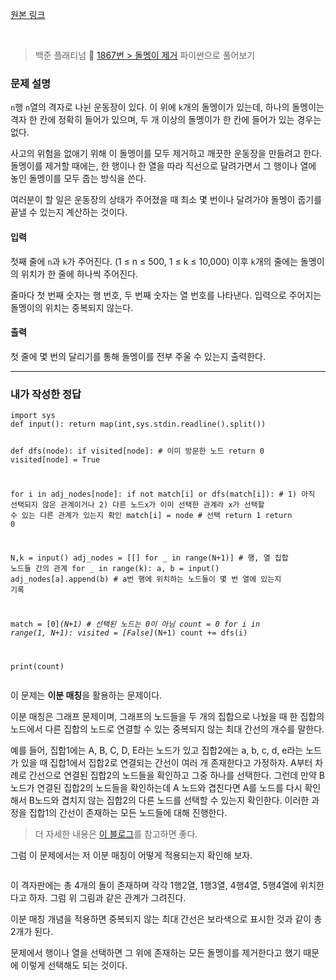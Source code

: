 <p><a href="https://velog.io/@yje9802/%EB%B0%B1%EC%A4%80-1867%EB%B2%88-%EB%8F%8C%EB%A9%A9%EC%9D%B4-%EC%A0%9C%EA%B1%B0" color="black">원본 링크</a></p><br><blockquote>
<p>백준 플래티넘 💎
<a href="https://www.acmicpc.net/problem/1867">1867번 &gt; 돌멩이 제거</a>
파이썬으로 풀어보기</p>
</blockquote>
<h3 id="문제-설명">문제 설명</h3>
<p><code>n</code>행 <code>n</code>열의 격자로 나뉜 운동장이 있다. 이 위에 <code>k</code>개의 돌멩이가 있는데, 하나의 돌멩이는 격자 한 칸에 정확히 들어가 있으며, 두 개 이상의 돌멩이가 한 칸에 들어가 있는 경우는 없다.</p>
<p>사고의 위험을 없애기 위해 이 돌멩이를 모두 제거하고 깨끗한 운동장을 만들려고 한다. 돌멩이를 제거할 때에는, 한 행이나 한 열을 따라 직선으로 달려가면서 그 행이나 열에 놓인 돌멩이를 모두 줍는 방식을 쓴다.</p>
<p>여러분이 할 일은 운동장의 상태가 주어졌을 때 최소 몇 번이나 달려가야 돌멩이 줍기를 끝낼 수 있는지 계산하는 것이다.</p>
<h4 id="입력">입력</h4>
<p>첫째 줄에 <code>n</code>과 <code>k</code>가 주어진다. (1 ≤ n ≤ 500, 1 ≤ k ≤ 10,000) 이후 <code>k</code>개의 줄에는 돌멩이의 위치가 한 줄에 하나씩 주어진다. </p>
<p>줄마다 첫 번째 숫자는 행 번호, 두 번째 숫자는 열 번호를 나타낸다. 입력으로 주어지는 돌멩이의 위치는 중복되지 않는다.</p>
<h4 id="출력">출력</h4>
<p>첫 줄에 몇 번의 달리기를 통해 돌멩이를 전부 주울 수 있는지 출력한다.</p>
<hr />
<h3 id="내가-작성한-정답">내가 작성한 정답</h3>
<pre><code class="language-python">import sys
def input(): return map(int,sys.stdin.readline().split())

def dfs(node):
  if visited[node]: # 이미 방문한 노드
    return 0
  visited[node] = True

  for i in adj_nodes[node]:
    if not match[i] or dfs(match[i]): # 1) 아직 선택되지 않은 관계이거나 2) 다른 노드x가 이미 선택한 관계라 x가 선택할 수 있는 다른 관계가 있는지 확인
      match[i] = node # 선택
      return 1
  return 0

N,k = input()
adj_nodes = [[] for _ in range(N+1)] # 행, 열 집합 노드들 간의 관계
for _ in range(k):
  a, b = input()
  adj_nodes[a].append(b) # a번 행에 위치하는 노드들이 몇 번 열에 있는지 기록

match = [0]*(N+1) # 선택된 노드는 0이 아님
count = 0
for i in range(1, N+1):
  visited = [False]*(N+1)
  count += dfs(i)

print(count)</code></pre>
<p>이 문제는 <strong>이분 매칭</strong>을 활용하는 문제이다. </p>
<p>이분 매칭은 그래프 문제이며, 그래프의 노드들을 두 개의 집합으로 나눴을 때 한 집합의 노드에서 다른 집합의 노드로 연결할 수 있는 중복되지 않는 최대 간선의 개수를 말한다. </p>
<p>예를 들어, 집합1에는 A, B, C, D, E라는 노드가 있고 집합2에는 a, b, c, d, e라는 노드가 있을 때 집합1에서 집합2로 연결되는 간선이 여러 개 존재한다고 가정하자. A부터 차례로 간선으로 연결된 집합2의 노드들을 확인하고 그중 하나를 선택한다. 그런데 만약 B 노드가 연결된 집합2의 노드들을 확인하는데 A 노드와 겹친다면 A를 노드를 다시 확인해서 B노드와 겹치지 않는 집합2의 다른 노드를 선택할 수 있는지 확인한다. 이러한 과정을 집합1의 간선이 존재하는 모든 노드들에 대해 진행한다. </p>
<blockquote>
<p>더 자세한 내용은 <a href="https://velog.io/@ashooozzz/Python-%EC%9D%B4%EB%B6%84-%EB%A7%A4%EC%B9%ADfeat.-DFS">이 블로그</a>를 참고하면 좋다. </p>
</blockquote>
<p>그럼 이 문제에서는 저 이분 매칭이 어떻게 적용되는지 확인해 보자.</p>
<p><img alt="" src="https://velog.velcdn.com/images/yje9802/post/de183fa5-4a1a-476f-a7a6-dd7ab7ce2993/image.jpeg" /></p>
<p>이 격자판에는 총 4개의 돌이 존재하며 각각 1행2열, 1행3열, 4행4열, 5행4열에 위치한다고 하자. 그럼 위 그림과 같은 관계가 그려진다. </p>
<p>이분 매칭 개념을 적용하면 중복되지 않는 최대 간선은 보라색으로 표시한 것과 같이 총 2개가 된다.</p>
<p>문제에서 행이나 열을 선택하면 그 위에 존재하는 모든 돌멩이를 제거한다고 했기 때문에 이렇게 선택해도 되는 것이다. </p>